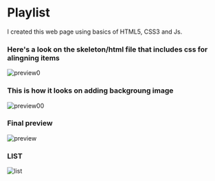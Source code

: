 # Playlist
I created this web page using basics of HTML5, CSS3 and Js.

### Here's a look on the skeleton/html file that includes css for alingning items

![preview0](https://user-images.githubusercontent.com/96630482/151361709-c85b6180-7b0a-4cbc-8e4a-973a96f3b939.jpg)

### This is how it looks on adding backgroung image

![preview00](https://user-images.githubusercontent.com/96630482/151365063-fa5b5de8-109d-4013-ab92-da129bcfe7ef.jpg)

### Final preview

![preview](https://user-images.githubusercontent.com/96630482/151365510-74f4fddc-315e-4945-8eb9-be7f6dc8010e.jpg)

### LIST

![list](https://user-images.githubusercontent.com/96630482/151367184-8555cf58-8471-4ef2-93c6-e3bd12dfbe76.jpg)





